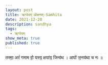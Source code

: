 ```yaml
---
layout: post
title: ऋग्वेदम्-प्रोक्षणम्-Samhita
date: 2021-12-20
description: sandhya
tags:
  - ऋग्वेदम्
show_meta: true
published: true
---
```



तस्मा॒ अरं॑ गमाम वो॒ यस्य॒ क्षया॑य॒ जिन्व॑थ । आपो॑ ज॒नय॑था च नः ॥
